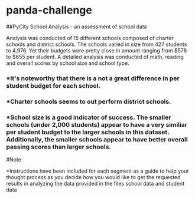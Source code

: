 # panda-challenge
##PyCity School Analysis - an assessment of school data 

Analysis was conducted of 15 different schools composed of charter schools and district schools. The schools varied in size from 427 students to 4,976. Yet their budgets were pretty close in amount ranging from $578 to $655 per student. A detailed analysis was conducted of math, reading and overall scores by school size and school type.

   ### *It's noteworthy that there is a not a great difference in per student budget for each school.
 ###   *Charter schools seems to out perform district schools.
  ###  *School size is a good indicator of success. The smaller schools (under 2,000 students) appear to have a very similiar per student budget to the larger schools in this dataset. Additionally, the smaller schools appear to have better overall passing scores than larger schools. 
  
#Note

*Instructions have been included for each segment as a guide to help your thought process as you decide how you would like to get the requested results in analyzing the data provided in the files school data and student data
